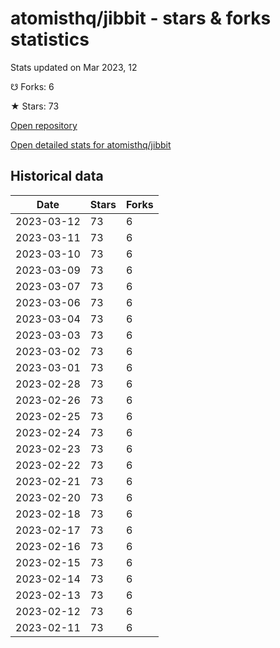 # atomisthq/jibbit - stars & forks statistics

Stats updated on Mar 2023, 12

☋ Forks: 6

★ Stars: 73

[Open repository](https://github.com/atomisthq/jibbit)

[Open detailed stats for atomisthq/jibbit](https://reviewgithub.com/rep/atomisthq/jibbit)

## Historical data
| Date | Stars | Forks |
|------|-------|-------|
| 2023-03-12 | 73 | 6 | 
| 2023-03-11 | 73 | 6 | 
| 2023-03-10 | 73 | 6 | 
| 2023-03-09 | 73 | 6 | 
| 2023-03-07 | 73 | 6 | 
| 2023-03-06 | 73 | 6 | 
| 2023-03-04 | 73 | 6 | 
| 2023-03-03 | 73 | 6 | 
| 2023-03-02 | 73 | 6 | 
| 2023-03-01 | 73 | 6 | 
| 2023-02-28 | 73 | 6 | 
| 2023-02-26 | 73 | 6 | 
| 2023-02-25 | 73 | 6 | 
| 2023-02-24 | 73 | 6 | 
| 2023-02-23 | 73 | 6 | 
| 2023-02-22 | 73 | 6 | 
| 2023-02-21 | 73 | 6 | 
| 2023-02-20 | 73 | 6 | 
| 2023-02-18 | 73 | 6 | 
| 2023-02-17 | 73 | 6 | 
| 2023-02-16 | 73 | 6 | 
| 2023-02-15 | 73 | 6 | 
| 2023-02-14 | 73 | 6 | 
| 2023-02-13 | 73 | 6 | 
| 2023-02-12 | 73 | 6 | 
| 2023-02-11 | 73 | 6 | 

